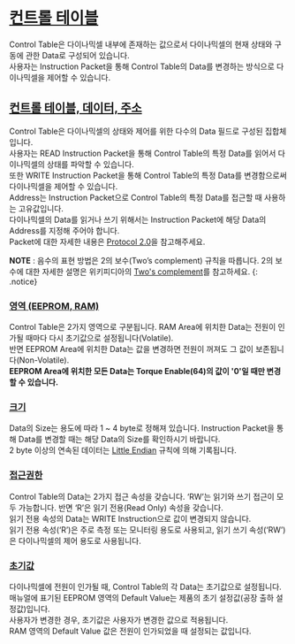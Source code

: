 
# [컨트롤 테이블](#컨트롤-테이블)
Control Table은 다이나믹셀 내부에 존재하는 값으로서 다이나믹셀의 현재 상태와 구동에 관한 Data로 구성되어 있습니다.  
사용자는 Instruction Packet을 통해 Control Table의 Data를 변경하는 방식으로 다이나믹셀을 제어할 수 있습니다.

## [컨트롤 테이블, 데이터, 주소](#컨트롤-테이블-데이터-주소)
Control Table은 다이나믹셀의 상태와 제어를 위한 다수의 Data 필드로 구성된 집합체입니다.  
사용자는 READ Instruction Packet을 통해 Control Table의 특정 Data를 읽어서 다이나믹셀의 상태를 파악할 수 있습니다.  
또한 WRITE Instruction Packet을 통해 Control Table의 특정 Data를 변경함으로써 다이나믹셀을 제어할 수 있습니다.  
Address는 Instruction Packet으로 Control Table의 특정 Data를 접근할 때 사용하는 고유값입니다.  
다이나믹셀의 Data를 읽거나 쓰기 위해서는 Instruction Packet에 해당 Data의 Address를 지정해 주어야 합니다.  
Packet에 대한 자세한 내용은 [Protocol 2.0]을 참고해주세요.

**NOTE** : 음수의 표현 방법은 2의 보수(Two’s complement) 규칙을 따릅니다. 2의 보수에 대한 자세한 설명은 위키피디아의 [Two's complement]를 참고하세요.
{: .notice}

### [영역 (EEPROM, RAM)](#영역-eeprom-ram)
Control Table은 2가지 영역으로 구분됩니다. RAM Area에 위치한 Data는 전원이 인가될 때마다 다시 초기값으로 설정됩니다(Volatile).  
반면 EEPROM Area에 위치한 Data는 값을 변경하면 전원이 꺼져도 그 값이 보존됩니다(Non-Volatile).  
**EEPROM Area에 위치한 모든 Data는 Torque Enable(64)의 값이 '0'일 때만 변경할 수 있습니다.**

### [크기](#크기)
Data의 Size는 용도에 따라 1 ~ 4 byte로 정해져 있습니다. Instruction Packet을 통해 Data를 변경할 때는 해당 Data의 Size를 확인하시기 바랍니다.  
2 byte 이상의 연속된 데이터는 [Little Endian] 규칙에 의해 기록됩니다.

### [접근권한](#접근권한)
Control Table의 Data는 2가지 접근 속성을 갖습니다. ‘RW’는 읽기와 쓰기 접근이 모두 가능합니다. 반면 ‘R’은 읽기 전용(Read Only) 속성을 갖습니다.  
읽기 전용 속성의 Data는 WRITE Instruction으로 값이 변경되지 않습니다.  
읽기 전용 속성(‘R’)은 주로 측정 또는 모니터링 용도로 사용되고, 읽기 쓰기 속성(‘RW’)은 다이나믹셀의 제어 용도로 사용됩니다.

### [초기값](#초기값)
다이나믹셀에 전원이 인가될 때, Control Table의 각 Data는 초기값으로 설정됩니다.  
매뉴얼에 표기된 EEPROM 영역의 Default Value는 제품의 초기 설정값(공장 출하 설정값)입니다.  
사용자가 변경한 경우, 초기값은 사용자가 변경한 값으로 적용됩니다.  
RAM 영역의 Default Value 값은 전원이 인가되었을 때 설정되는 값입니다.

[Protocol 2.0]: /docs/kr/dxl/protocol2/
[Two's complement]: https://en.wikipedia.org/wiki/Two%27s_complement
[Little Endian]: https://en.wikipedia.org/wiki/Endianness#Little
